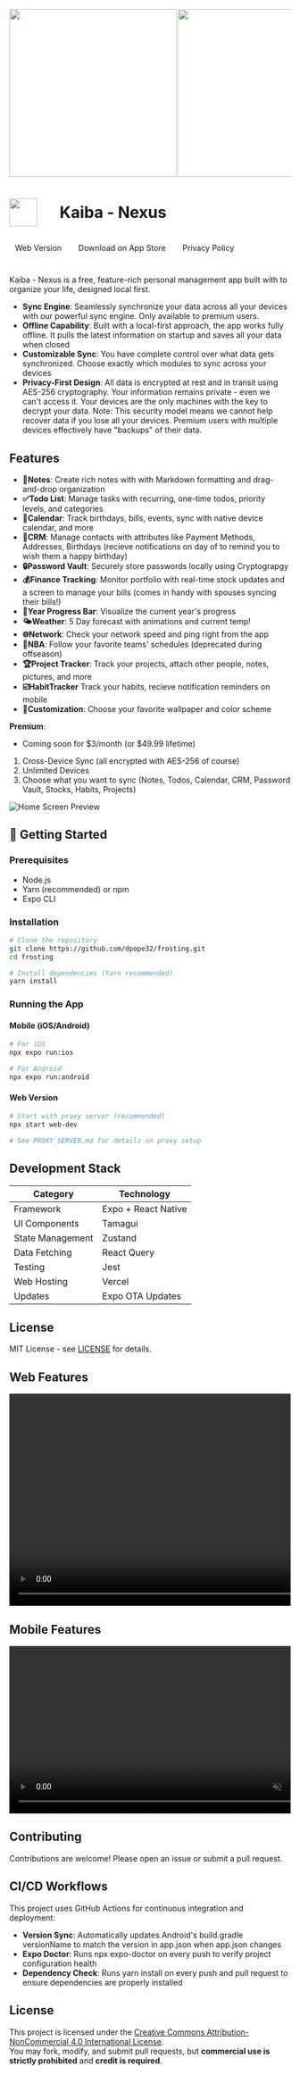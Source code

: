 <div style="display: flex; gap: 2px; margin-bottom: 20px; overflow-x: auto;">
  <img src="assets/screenshots/iosAppstore/image1.png" style="height: 300px; width: auto; object-fit: cover;" />
  <img src="assets/screenshots/iosAppstore/image2.png" style="height: 300px; width: auto; object-fit: cover;" />
  <img src="assets/screenshots/iosAppstore/image3.png" style="height: 300px; width: auto; object-fit: cover;" />
  <img src="assets/screenshots/iosAppstore/image4.png" style="height: 300px; width: auto; object-fit: cover;" />
  <img src="assets/screenshots/iosAppstore/image5.png" style="height: 300px; width: auto; object-fit: cover;" />
</div>

<h1 style="display: flex; align-items: center; margin-bottom: 20px;">
  <img src="assets/images/icon.png" style="height: 50px; width: auto; margin-right: 40px;" />
  Kaiba - Nexus
</h1>

<div style="display: flex; flex-direction: row; align-items: flex-start; gap: 10px; width: 100%; margin-bottom: 30px;">
  <div style="padding: 10px 10px;"><a href="https://kaiba.vercel.app/" style="text-decoration: none;">Web Version</a></div>
  <div style="padding: 10px 10px;"><a href="https://apps.apple.com/us/app/kaiba-nexus/id6743065823" style="text-decoration: none;">Download on App Store</a></div>
  <div style="padding: 10px 10px;"><a href="https://deedaw.cc/pages/privacy.html" style="text-decoration: none;">Privacy Policy</a></div>
</div>

Kaiba - Nexus is a free, feature-rich personal management app built with to organize your life, designed local first. 
- **Sync Engine**: Seamlessly synchronize your data across all your devices with our powerful sync engine. Only available to premium users.
- **Offline Capability**: Built with a local-first approach, the app works fully offline. It pulls the latest information on startup and saves all your data when closed
- **Customizable Sync**: You have complete control over what data gets synchronized. Choose exactly which modules to sync across your devices
- **Privacy-First Design**: All data is encrypted at rest and in transit using AES-256 cryptography. Your information remains private - even we can't access it. Your devices are the only machines with the key to decrypt your data. Note: This security model means we cannot help recover data if you lose all your devices. Premium users with multiple devices effectively have "backups" of their data.

## Features

- **📝Notes**: Create rich notes with with Markdown formatting and drag-and-drop organization
- **✅Todo List**: Manage tasks with recurring, one-time todos, priority levels, and categories
- **📅Calendar**: Track birthdays, bills, events, sync with native device calendar, and more
- **👤CRM**: Manage contacts with attributes like Payment Methods, Addresses, Birthdays (recieve notifications on day of to remind you to wish them a happy birthday)
- **🔒Password Vault**: Securely store passwords locally using Cryptograpgy
- **💰Finance Tracking**: Monitor portfolio with real-time stock updates and a screen to manage your bills (comes in handy with spouses syncing their bills!)
- **🔄Year Progress Bar**: Visualize the current year's progress
- **🌤️Weather**: 5 Day forecast with animations and current temp! 
- **🌐Network**: Check your network speed and ping right from the app
- **🏀NBA**: Follow your favorite teams' schedules (deprecated during offseason)
- **🏆Project Tracker**: Track your projects, attach other people, notes, pictures, and more
- **☑️HabitTracker** Track your habits, recieve notification reminders on mobile
- **🎨Customization**: Choose your favorite wallpaper and color scheme

**Premium**: 
- Coming soon for $3/month (or $49.99 lifetime)
1. Cross-Device Sync (all encrypted with AES-256 of course)
2. Unlimited Devices 
3. Choose what you want to sync (Notes, Todos, Calendar, CRM, Password Vault, Stocks, Habits, Projects)

![Home Screen Preview](assets/screenshots/web/loaded.png)

## 🚀 Getting Started

### Prerequisites

- Node.js 
- Yarn (recommended) or npm
- Expo CLI

### Installation

```bash
# Clone the repository
git clone https://github.com/dpope32/frosting.git
cd frosting

# Install dependencies (Yarn recommended)
yarn install
```

### Running the App

#### Mobile (iOS/Android)
```bash
# For iOS
npx expo run:ios

# For Android
npx expo run:android
```

#### Web Version
```bash
# Start with proxy server (recommended)
npx start web-dev

# See PROXY_SERVER.md for details on proxy setup
```

## Development Stack

| Category           | Technology          |
|--------------------|---------------------|
| Framework          | Expo + React Native |
| UI Components      | Tamagui             |
| State Management   | Zustand             |
| Data Fetching      | React Query         |
| Testing            | Jest                |
| Web Hosting        | Vercel              |
| Updates            | Expo OTA Updates    |

## License

MIT License - see [LICENSE](LICENSE) for details.

## Web Features
<div style="display: flex; gap: 10px; margin-bottom: 20px; overflow-x: auto;">
  <video controls autoplay loop muted playsinline style="height: 380px; width: auto; object-fit: cover;">
    <source src="assets/videos/hero-ambient-1.mp4" type="video/mp4">
    Your browser does not support the video tag.
  </video>
</div>

## Mobile Features
<div style="display: flex; gap: 10px; margin-bottom: 20px; overflow-x: auto;">
  <video controls autoplay loop muted playsinline style="height: 300px; width: auto; object-fit: cover;">
    <source src="assets/videos/mobilehomescreen.mp4" type="video/mp4">
    Your browser does not support the video tag.
  </video>
  <video controls autoplay loop muted playsinline style="height: 300px; width: auto; object-fit: cover;">
    <source src="assets/videos/calVaultBillsMobile.mp4" type="video/mp4">
    Your browser does not support the video tag.
  </video>
  <video controls autoplay loop muted playsinline style="height: 300px; width: auto; object-fit: cover;">
    <source src="assets/videos/notesMobile.mp4" type="video/mp4">
    Your browser does not support the video tag.
  </video>
  <video controls autoplay loop muted playsinline style="height: 300px; width: auto; object-fit: cover;">
    <source src="assets/videos/syncmobile.mp4" type="video/mp4">
    Your browser does not support the video tag.
  </video>
  <video controls autoplay loop muted playsinline style="height: 300px; width: auto; object-fit: cover;">
    <source src="assets/videos/habitsAndProjectsMobile.mp4" type="video/mp4">
    Your browser does not support the video tag.
  </video>
  <video controls autoplay loop muted playsinline style="height: 300px; width: auto; object-fit: cover;">
    <source src="assets/videos/hero-2.mp4" type="video/mp4">
    Your browser does not support the video tag.
  </video>
   <video controls autoplay loop muted playsinline style="height: 300px; width: auto; object-fit: cover;">
    <source src="assets/videos/hero-3.mp4" type="video/mp4">
    Your browser does not support the video tag.
  </video>
</div>

## Contributing

Contributions are welcome! Please open an issue or submit a pull request. 

## CI/CD Workflows

This project uses GitHub Actions for continuous integration and deployment:

- **Version Sync**: Automatically updates Android's build.gradle versionName to match the version in app.json when app.json changes
- **Expo Doctor**: Runs npx expo-doctor on every push to verify project configuration health
- **Dependency Check**: Runs yarn install on every push and pull request to ensure dependencies are properly installed


## License

This project is licensed under the [Creative Commons Attribution-NonCommercial 4.0 International License](https://creativecommons.org/licenses/by-nc/4.0/).  
You may fork, modify, and submit pull requests, but **commercial use is strictly prohibited** and **credit is required**.

